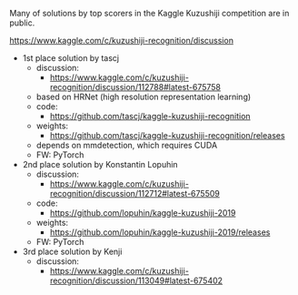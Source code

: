 Many of solutions by top scorers in the Kaggle Kuzushiji competition are in public.

https://www.kaggle.com/c/kuzushiji-recognition/discussion

- 1st place solution by tascj
    - discussion:
        - https://www.kaggle.com/c/kuzushiji-recognition/discussion/112788#latest-675758
    - based on HRNet (high resolution representation learning)
    - code:
        - https://github.com/tascj/kaggle-kuzushiji-recognition
    - weights:
        - https://github.com/tascj/kaggle-kuzushiji-recognition/releases
    - depends on mmdetection, which requires CUDA
    - FW: PyTorch
- 2nd place solution by Konstantin Lopuhin
    - discussion:
        - https://www.kaggle.com/c/kuzushiji-recognition/discussion/112712#latest-675509
    - code:
        - https://github.com/lopuhin/kaggle-kuzushiji-2019
    - weights:
        - https://github.com/lopuhin/kaggle-kuzushiji-2019/releases
    - FW: PyTorch
- 3rd place solution by Kenji
    - discussion: 
        - https://www.kaggle.com/c/kuzushiji-recognition/discussion/113049#latest-675402
